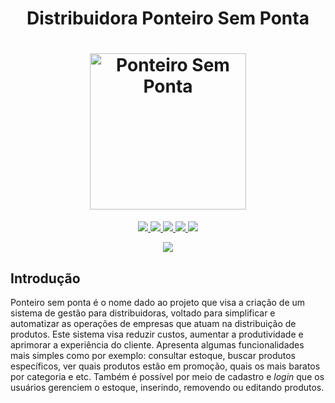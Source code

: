 <h1 align="center">
  Distribuidora Ponteiro Sem Ponta
  <br>
</h1>

<h1 align="center">
  <img src="https://i.postimg.cc/HWh312dZ/a.jpg" alt="Ponteiro Sem Ponta" height="250" width="250">
  <br>
</h1>

<p align="center">
  <a href="(https://github.com/guilhermef2k/Projeto_AEDII/tags/)">
    <img src="https://img.shields.io/github/tag/guilhermef2k/Projeto_AEDII">
  </a>
  <a href="https://GitHub.com/guilhermef2k/Projeto_AEDII/commit/">
    <img src="https://badgen.net/github/commits/guilhermef2k/Projeto_AEDII">
  </a>
  <a href="https://GitHub.com/guilhermef2k/Projeto_AEDII/pull/">
      <img src="https://img.shields.io/github/issues-pr/guilhermef2k/Projeto_AEDII">
  </a>
  <a href="https://GitHub.com/guilhermef2k/Projeto_AEDII/graphs/contributors/">
      <img src="https://badgen.net/github/contributors/guilhermef2k/Projeto_AEDII">
  </a>
  <a href="https://GitHub.com/guilhermef2k/Projeto_AEDII/stargazers/">
      <img src="https://img.shields.io/github/stars/guilhermef2k/Projeto_AEDII.svg?style=social&label=Stars&maxAge=2592000)">
  </a>
</p>

<p align="center">
  <a>
      <img src="http://img.shields.io/static/v1?label=status&message=EM%20DESENVOLVIMENTO&color=GREEN&style=badge)">
  </a>
</p>

## Introdução

Ponteiro sem ponta é o nome dado ao projeto que visa a criação de um sistema de gestão para distribuidoras, voltado para simplificar e automatizar as operações de empresas que atuam na distribuição de produtos. Este sistema visa reduzir custos, aumentar a produtividade e aprimorar a experiência do cliente. Apresenta algumas funcionalidades mais simples como por exemplo: consultar estoque, buscar produtos específicos, ver quais produtos estão em promoção, quais os mais baratos por categoria e etc. Também é possível por meio de cadastro e *login* que os usuários gerenciem o estoque, inserindo, removendo ou editando produtos.